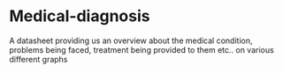 # Medical-diagnosis
A datasheet providing us an overview about the medical condition, problems being faced, treatment being provided to them etc.. on various different graphs 
